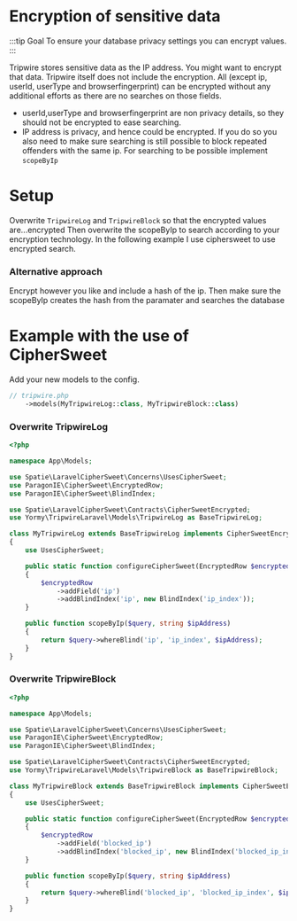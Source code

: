 # Encryption of sensitive data

:::tip Goal
To ensure your database privacy settings you can encrypt values.
:::

Tripwire stores sensitive data as the IP address. You might want to encrypt that data. Tripwire itself does not include the encryption.
All (except ip, userId, userType and browserfingerprint) can be encrypted without any additional efforts as there are no searches on those fields.
* userId,userType and browserfingerprint are non privacy details, so they should not be encrypted to ease searching.
* IP address is privacy, and hence could be encrypted. If you do so you also need to make sure searching is still possible to block repeated offenders with the same ip.
For searching to be possible implement ```scopeByIp```


# Setup
Overwrite ```TripwireLog``` and ```TripwireBlock``` so that the encrypted values are...encrypted
Then overwrite the scopeByIp to search according to your encryption technology. In the following example I use ciphersweet to use encrypted search.

### Alternative approach
Encrypt however you like and include a hash of the ip. Then make sure the scopeByIp creates the hash from the paramater and searches the database

# Example with the use of CipherSweet
Add your new models to the config.
```php
// tripwire.php
    ->models(MyTripwireLog::class, MyTripwireBlock::class)
```

### Overwrite TripwireLog
```php
<?php

namespace App\Models;

use Spatie\LaravelCipherSweet\Concerns\UsesCipherSweet;
use ParagonIE\CipherSweet\EncryptedRow;
use ParagonIE\CipherSweet\BlindIndex;

use Spatie\LaravelCipherSweet\Contracts\CipherSweetEncrypted;
use Yormy\TripwireLaravel\Models\TripwireLog as BaseTripwireLog;

class MyTripwireLog extends BaseTripwireLog implements CipherSweetEncrypted
{
    use UsesCipherSweet;

    public static function configureCipherSweet(EncryptedRow $encryptedRow): void
    {
        $encryptedRow
            ->addField('ip')
            ->addBlindIndex('ip', new BlindIndex('ip_index'));
    }

    public function scopeByIp($query, string $ipAddress)
    {
        return $query->whereBlind('ip', 'ip_index', $ipAddress);
    }
}
```

### Overwrite TripwireBlock
```php
<?php

namespace App\Models;

use Spatie\LaravelCipherSweet\Concerns\UsesCipherSweet;
use ParagonIE\CipherSweet\EncryptedRow;
use ParagonIE\CipherSweet\BlindIndex;

use Spatie\LaravelCipherSweet\Contracts\CipherSweetEncrypted;
use Yormy\TripwireLaravel\Models\TripwireBlock as BaseTripwireBlock;

class MyTripwireBlock extends BaseTripwireBlock implements CipherSweetEncrypted
{
    use UsesCipherSweet;

    public static function configureCipherSweet(EncryptedRow $encryptedRow): void
    {
        $encryptedRow
            ->addField('blocked_ip')
            ->addBlindIndex('blocked_ip', new BlindIndex('blocked_ip_index'));
    }

    public function scopeByIp($query, string $ipAddress)
    {
        return $query->whereBlind('blocked_ip', 'blocked_ip_index', $ipAddress);
    }
}
```
